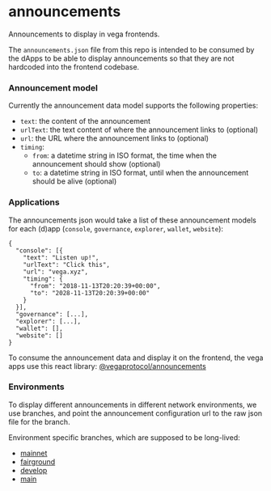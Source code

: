 # announcements
Announcements to display in vega frontends.

The `announcements.json` file from this repo is intended to be consumed by the dApps to be able to display announcements so that they are not hardcoded into the frontend codebase.

### Announcement model

Currently the announcement data model supports the following properties:
- `text`: the content of the announcement
- `urlText`: the text content of where the announcement links to (optional)
- `url`: the URL where the announcement links to (optional)
- `timing`: 
  - `from`: a datetime string in ISO format, the time when the announcement should show (optional)
  - `to`: a datetime string in ISO format, until when the announcement should be alive (optional)

### Applications

The announcements json would take a list of these announcement models for each (d)app (`console`, `governance`, `explorer`, `wallet`, `website`):

```
{
  "console": [{
    "text": "Listen up!",
    "urlText": "Click this",
    "url": "vega.xyz",
    "timing": {
      "from": "2018-11-13T20:20:39+00:00",
      "to": "2028-11-13T20:20:39+00:00"
    }
  }],
  "governance": [...],
  "explorer": [...],
  "wallet": [],
  "website": []
}

```

To consume the announcement data and display it on the frontend, the vega apps use this react library: [@vegaprotocol/announcements](https://www.npmjs.com/package/@vegaprotocol/announcements)

### Environments

To display different announcements in different network environments, we use branches, and point the announcement configuration url to the raw json file for the branch. 

Environment specific branches, which are supposed to be long-lived:
- [mainnet](https://github.com/vegaprotocol/announcements/tree/mainnet)
- [fairground](https://github.com/vegaprotocol/announcements/tree/fairground)
- [develop](https://github.com/vegaprotocol/announcements/tree/develop)
- [main](https://github.com/vegaprotocol/announcements/tree/main)



